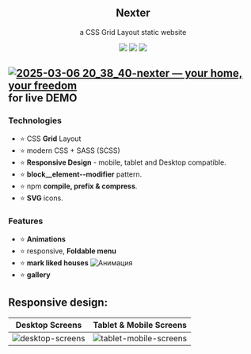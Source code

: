 
<div align="center">
  <h2>Nexter</h2>
  <p>a CSS Grid Layout static website</p>
</div>

<div align="center">
  <!-- HTML -->
  <img src="https://img.shields.io/badge/html5-%23E34F26.svg?style=for-the-badge&logo=html5&logoColor=white">

  <!-- CSS -->
  <img src="https://img.shields.io/badge/css3-%231572B6.svg?style=for-the-badge&logo=css3&logoColor=white">

  <!-- SASS -->
  <img src="https://img.shields.io/badge/SASS-hotpink.svg?style=for-the-badge&logo=SASS&logoColor=white">

  <!-- MORE BADGES visit https://github.com/Ileriayo/markdown-badges -->
</div>

## [![2025-03-06 20_38_40-nexter — your home, your freedom](https://github.com/user-attachments/assets/d2981480-04af-496c-8bcf-3bfa63cb78aa)](https://alexplokhikh.github.io/Nexter/) for live DEMO 

### Technologies

- ⭐ CSS **Grid** Layout
- ⭐ modern CSS + SASS (SCSS)
- ⭐ **Responsive Design** - mobile, tablet and Desktop compatible.
- ⭐ **block__element--modifier** pattern.
- ⭐ npm **compile, prefix & compress**.
- ⭐ **SVG** icons.

### Features
- ⭐ **Animations**
- ⭐ responsive, **Foldable menu**
- ⭐ **mark liked houses**
![Анимация](https://github.com/user-attachments/assets/75899f45-25d5-4a0c-aaf9-35b38344a1fc)
- ⭐ **gallery**

## Responsive design:
| Desktop Screens                                                                                    | Tablet & Mobile Screens                                                                                 |
|:--------------------------------------------------------------------------------------------------:|:-------------------------------------------------------------------------------------------------------:|
| ![desktop-screens](https://github.com/user-attachments/assets/7d235a29-27d6-4628-ba69-5ed990324b85)|![tablet-mobile-screens](https://github.com/user-attachments/assets/e45129bc-4ca0-46b0-b9dc-2f235f397fa2)|

